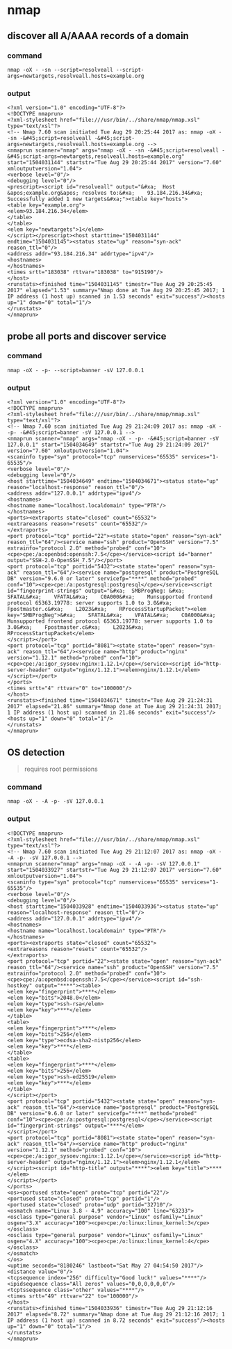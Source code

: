 # nmap

## discover all A/AAAA records of a domain

### command

    nmap -oX - -sn --script=resolveall --script-args=newtargets,resolveall.hosts=example.org
    
### output

    <?xml version="1.0" encoding="UTF-8"?>
    <!DOCTYPE nmaprun>  
    <?xml-stylesheet href="file:///usr/bin/../share/nmap/nmap.xsl" type="text/xsl"?>
    <!-- Nmap 7.60 scan initiated Tue Aug 29 20:25:44 2017 as: nmap -oX - -sn -&#45;script=resolveall -&#45;script-args=newtargets,resolveall.hosts=example.org -->
    <nmaprun scanner="nmap" args="nmap -oX - -sn -&#45;script=resolveall -&#45;script-args=newtargets,resolveall.hosts=example.org" start="1504031144" startstr="Tue Aug 29 20:25:44 2017" version="7.60" xmloutputversion="1.04">
    <verbose level="0"/>
    <debugging level="0"/>
    <prescript><script id="resolveall" output="&#xa;  Host &apos;example.org&apos; resolves to:&#xa;    93.184.216.34&#xa;  Successfully added 1 new targets&#xa;"><table key="hosts">
    <table key="example.org">
    <elem>93.184.216.34</elem>
    </table>
    </table>
    <elem key="newtargets">1</elem>
    </script></prescript><host starttime="1504031144" endtime="1504031145"><status state="up" reason="syn-ack" reason_ttl="0"/>
    <address addr="93.184.216.34" addrtype="ipv4"/>
    <hostnames>
    </hostnames>
    <times srtt="183038" rttvar="183038" to="915190"/>
    </host>
    <runstats><finished time="1504031145" timestr="Tue Aug 29 20:25:45 2017" elapsed="1.53" summary="Nmap done at Tue Aug 29 20:25:45 2017; 1 IP address (1 host up) scanned in 1.53 seconds" exit="success"/><hosts up="1" down="0" total="1"/>
    </runstats>
    </nmaprun>

## probe all ports and discover service

### command

    nmap -oX - -p- --script=banner -sV 127.0.0.1

### output

    <?xml version="1.0" encoding="UTF-8"?>
    <!DOCTYPE nmaprun>
    <?xml-stylesheet href="file:///usr/bin/../share/nmap/nmap.xsl" type="text/xsl"?>
    <!-- Nmap 7.60 scan initiated Tue Aug 29 21:24:09 2017 as: nmap -oX - -p- -&#45;script=banner -sV 127.0.0.1 -->
    <nmaprun scanner="nmap" args="nmap -oX - -p- -&#45;script=banner -sV 127.0.0.1" start="1504034649" startstr="Tue Aug 29 21:24:09 2017" version="7.60" xmloutputversion="1.04">
    <scaninfo type="syn" protocol="tcp" numservices="65535" services="1-65535"/>
    <verbose level="0"/>
    <debugging level="0"/>
    <host starttime="1504034649" endtime="1504034671"><status state="up" reason="localhost-response" reason_ttl="0"/>
    <address addr="127.0.0.1" addrtype="ipv4"/>
    <hostnames>
    <hostname name="localhost.localdomain" type="PTR"/>
    </hostnames>
    <ports><extraports state="closed" count="65532">
    <extrareasons reason="resets" count="65532"/>
    </extraports>
    <port protocol="tcp" portid="22"><state state="open" reason="syn-ack" reason_ttl="64"/><service name="ssh" product="OpenSSH" version="7.5" extrainfo="protocol 2.0" method="probed" conf="10"><cpe>cpe:/a:openbsd:openssh:7.5</cpe></service><script id="banner" output="SSH-2.0-OpenSSH_7.5"/></port>
    <port protocol="tcp" portid="5432"><state state="open" reason="syn-ack" reason_ttl="64"/><service name="postgresql" product="PostgreSQL DB" version="9.6.0 or later" servicefp="****" method="probed" conf="10"><cpe>cpe:/a:postgresql:postgresql</cpe></service><script id="fingerprint-strings" output="&#xa;  SMBProgNeg: &#xa;    SFATAL&#xa;    VFATAL&#xa;    C0A000&#xa;    Munsupported frontend protocol 65363.19778: server supports 1.0 to 3.0&#xa;    Fpostmaster.c&#xa;    L2023&#xa;    RProcessStartupPacket"><elem key="SMBProgNeg">&#xa;    SFATAL&#xa;    VFATAL&#xa;    C0A000&#xa;    Munsupported frontend protocol 65363.19778: server supports 1.0 to 3.0&#xa;    Fpostmaster.c&#xa;    L2023&#xa;    RProcessStartupPacket</elem>
    </script></port>
    <port protocol="tcp" portid="8081"><state state="open" reason="syn-ack" reason_ttl="64"/><service name="http" product="nginx" version="1.12.1" method="probed" conf="10"><cpe>cpe:/a:igor_sysoev:nginx:1.12.1</cpe></service><script id="http-server-header" output="nginx/1.12.1"><elem>nginx/1.12.1</elem>
    </script></port>
    </ports>
    <times srtt="4" rttvar="0" to="100000"/>
    </host>
    <runstats><finished time="1504034671" timestr="Tue Aug 29 21:24:31 2017" elapsed="21.86" summary="Nmap done at Tue Aug 29 21:24:31 2017; 1 IP address (1 host up) scanned in 21.86 seconds" exit="success"/><hosts up="1" down="0" total="1"/>
    </runstats>
    </nmaprun>

## OS detection

> requires root permissions

### command

    nmap -oX - -A -p- -sV 127.0.0.1

### output

    <!DOCTYPE nmaprun>
    <?xml-stylesheet href="file:///usr/bin/../share/nmap/nmap.xsl" type="text/xsl"?>
    <!-- Nmap 7.60 scan initiated Tue Aug 29 21:12:07 2017 as: nmap -oX - -A -p- -sV 127.0.0.1 -->
    <nmaprun scanner="nmap" args="nmap -oX - -A -p- -sV 127.0.0.1" start="1504033927" startstr="Tue Aug 29 21:12:07 2017" version="7.60" xmloutputversion="1.04">
    <scaninfo type="syn" protocol="tcp" numservices="65535" services="1-65535"/>
    <verbose level="0"/>
    <debugging level="0"/>
    <host starttime="1504033928" endtime="1504033936"><status state="up" reason="localhost-response" reason_ttl="0"/>
    <address addr="127.0.0.1" addrtype="ipv4"/>
    <hostnames>
    <hostname name="localhost.localdomain" type="PTR"/>
    </hostnames>
    <ports><extraports state="closed" count="65532">
    <extrareasons reason="resets" count="65532"/>
    </extraports>
    <port protocol="tcp" portid="22"><state state="open" reason="syn-ack" reason_ttl="64"/><service name="ssh" product="OpenSSH" version="7.5" extrainfo="protocol 2.0" method="probed" conf="10"><cpe>cpe:/a:openbsd:openssh:7.5</cpe></service><script id="ssh-hostkey" output="****"><table>
    <elem key="fingerprint">****</elem>
    <elem key="bits">2048.0</elem>
    <elem key="type">ssh-rsa</elem>
    <elem key="key">****</elem>
    </table>
    <table>
    <elem key="fingerprint">****</elem>
    <elem key="bits">256</elem>
    <elem key="type">ecdsa-sha2-nistp256</elem>
    <elem key="key">****</elem>
    </table>
    <table>
    <elem key="fingerprint">****</elem>
    <elem key="bits">256</elem>
    <elem key="type">ssh-ed25519</elem>
    <elem key="key">****</elem>
    </table>
    </script></port>
    <port protocol="tcp" portid="5432"><state state="open" reason="syn-ack" reason_ttl="64"/><service name="postgresql" product="PostgreSQL DB" version="9.6.0 or later" servicefp="****" method="probed" conf="10"><cpe>cpe:/a:postgresql:postgresql</cpe></service><script id="fingerprint-strings" output="****</elem>
    </script></port>
    <port protocol="tcp" portid="8081"><state state="open" reason="syn-ack" reason_ttl="64"/><service name="http" product="nginx" version="1.12.1" method="probed" conf="10"><cpe>cpe:/a:igor_sysoev:nginx:1.12.1</cpe></service><script id="http-server-header" output="nginx/1.12.1"><elem>nginx/1.12.1</elem>
    </script><script id="http-title" output="****"><elem key="title">****</elem>
    </script></port>
    </ports>
    <os><portused state="open" proto="tcp" portid="22"/>
    <portused state="closed" proto="tcp" portid="1"/>
    <portused state="closed" proto="udp" portid="32710"/>
    <osmatch name="Linux 3.8 - 4.9" accuracy="100" line="63233">
    <osclass type="general purpose" vendor="Linux" osfamily="Linux" osgen="3.X" accuracy="100"><cpe>cpe:/o:linux:linux_kernel:3</cpe></osclass>
    <osclass type="general purpose" vendor="Linux" osfamily="Linux" osgen="4.X" accuracy="100"><cpe>cpe:/o:linux:linux_kernel:4</cpe></osclass>
    </osmatch>
    </os>
    <uptime seconds="8180246" lastboot="Sat May 27 04:54:50 2017"/>
    <distance value="0"/>
    <tcpsequence index="256" difficulty="Good luck!" values="****"/>
    <ipidsequence class="All zeros" values="0,0,0,0,0,0"/>
    <tcptssequence class="other" values="****"/>
    <times srtt="49" rttvar="22" to="100000"/>
    </host>
    <runstats><finished time="1504033936" timestr="Tue Aug 29 21:12:16 2017" elapsed="8.72" summary="Nmap done at Tue Aug 29 21:12:16 2017; 1 IP address (1 host up) scanned in 8.72 seconds" exit="success"/><hosts up="1" down="0" total="1"/>
    </runstats>
    </nmaprun>
